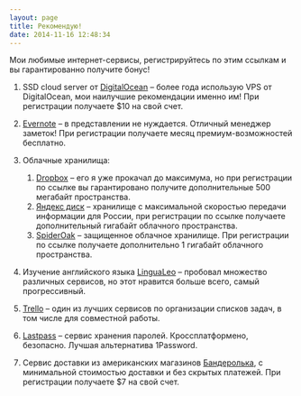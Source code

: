 ```yaml
---
layout: page
title: Рекомендую!
date: 2014-11-16 12:48:34
---
```


Мои любимые интернет-сервисы, регистрируйтесь по этим ссылкам и вы гарантированно получите бонус!

1. SSD cloud server от [DigitalOcean](https://www.digitalocean.com/?refcode=c5cb9e6574a7) – более года использую VPS от DigitalOcean, мои наилучшие рекомендации именно им! При регистрации получаете $10 на свой счет.

2. [Evernote](https://www.evernote.com/referral/Registration.action?uid=34233425&sig=d8a52aa856007b9c048c675e2afd2aee) – в представлении не нуждается. Отличный менеджер заметок! При регистрации получаете месяц премиум-возможностей бесплатно.

3. Облачные хранилища:

	1. [Dropbox](https://db.tt/PbhwMkiq) – его я уже прокачал до максимума, но при регистрации по ссылке вы гарантировано получите дополнительные 500 мегабайт пространства.
	2. [Яндекс диск](https://disk.yandex.ru/invite/?hash=6I91SNML) – хранилище с максимальной скоростью передачи информации для России, при регистрации по ссылке получаете дополнительный гигабайт облачного пространства.
    3. [SpiderOak](https://spideroak.com/download/referral/8d734cd9722949c44b42214e0582b4d9) – защищенное облачное хранилище. При регистрации по ссылке получаете дополнительно 1 гигабайт облачного пространства.

4. Изучение английского языка [LinguaLeo](http://lingualeo.com/ru/r/965m0p) – пробовал множество различных сервисов, но этот нравится больше всего, самый прогрессивный.

5. [Trello](https://trello.com/denisevsyukov/recommend) – один из лучших сервисов по организации списков задач, в том числе для совместной работы.

6. [Lastpass](https://lastpass.com/f?3677316 ) – сервис хранения паролей. Кроссплатформено, безопасно. Лучшая альтернатива 1Password.

7. Сервис доставки из американских магазинов [Бандеролька](https://qwintry.com/ru/referral/2f72d1a8), с минимальной стоимостью доставки и без скрытых платежей. При регистрации получаете $7 на свой счет.
